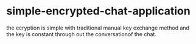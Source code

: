# simple-encrypted-chat-application
the ecryption is simple with traditional manual key exchange method and the key is constant through out the conversationof the chat.
